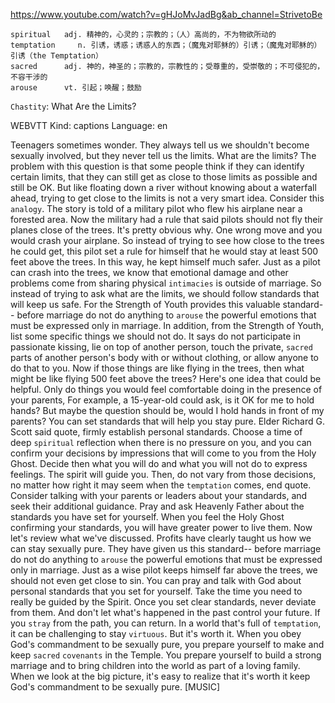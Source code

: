 https://www.youtube.com/watch?v=gHJoMvJadBg&ab_channel=StrivetoBe 

```
spiritual   adj. 精神的，心灵的；宗教的；（人）高尚的，不为物欲所动的    
temptation     n. 引诱，诱惑；诱惑人的东西；（魔鬼对耶稣的）引诱；（魔鬼对耶稣的）引诱（the Temptation）  
sacred      adj. 神的，神圣的；宗教的，宗教性的；受尊重的，受崇敬的；不可侵犯的，不容干涉的  
arouse      vt. 引起；唤醒；鼓励    
```

`Chastity`: What Are the Limits? 

WEBVTT Kind: captions Language: en 

Teenagers sometimes wonder. They always tell us we shouldn't become sexually involved, but they never tell us the limits. What are the limits? The problem with this question is that some people think if they can identify certain limits, that they can still get as close to those limits as possible and still be OK. But like floating down a river without knowing about a waterfall ahead, trying to get close to the limits is not a very smart idea. Consider this `analogy`. The story is told of a military pilot who flew his airplane near a forested area. Now the military had a rule that said pilots should not fly their planes close of the trees. It's pretty obvious why. One wrong move and you would crash your airplane. So instead of trying to see how close to the trees he could get, this pilot set a rule for himself that he would stay at least 500 feet above the trees. In this way, he kept himself much safer. Just as a pilot can crash into the trees, we know that emotional damage and other problems come from sharing physical `intimacies` is outside of marriage. So instead of trying to ask what are the limits, we should follow standards that will keep us safe. For the Strength of Youth provides this valuable standard-- before marriage do not do anything to `arouse` the powerful emotions that must be expressed only in marriage. In addition, from the Strength of Youth, list some specific things we should not do. It says do not participate in passionate kissing, lie on top of another person, touch the private, `sacred` parts of another person's body with or without clothing, or allow anyone to do that to you. Now if those things are like flying in the trees, then what might be like flying 500 feet above the trees? Here's one idea that could be helpful. Only do things you would feel comfortable doing in the presence of your parents, For example, a 15-year-old could ask, is it OK for me to hold hands? But maybe the question should be, would I hold hands in front of my parents? You can set standards that will help you stay pure. Elder Richard G. Scott said quote, firmly establish personal standards. Choose a time of deep `spiritual` reflection when there is no pressure on you, and you can confirm your decisions by impressions that will come to you from the Holy Ghost. Decide then what you will do and what you will not do to express feelings. The spirit will guide you. Then, do not vary from those decisions, no matter how right it may seem when the `temptation` comes, end quote. Consider talking with your parents or leaders about your standards, and seek their additional guidance. Pray and ask Heavenly Father about the standards you have set for yourself. When you feel the Holy Ghost confirming your standards, you will have greater power to live them. Now let's review what we've discussed. Profits have clearly taught us how we can stay sexually pure. They have given us this standard-- before marriage do not do anything to `arouse` the powerful emotions that must be expressed only in marriage. Just as a wise pilot keeps himself far above the trees, we should not even get close to sin. You can pray and talk with God about personal standards that you set for yourself. Take the time you need to really be guided by the Spirit. Once you set clear standards, never deviate from them. And don't let what's happened in the past control your future. If you `stray` from the path, you can return. In a world that's full of `temptation`, it can be challenging to stay `virtuous`. But it's worth it. When you obey God's commandment to be sexually pure, you prepare yourself to make and keep `sacred` `covenants` in the Temple. You prepare yourself to build a strong marriage and to bring children into the world as part of a loving family. When we look at the big picture, it's easy to realize that it's worth it keep God's commandment to be sexually pure. [MUSIC] 